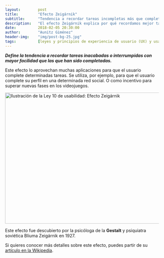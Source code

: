 ```yaml
---
layout:        post
title:         "Efecto Zeigárnik"
subtitle:      "Tendencia a recordar tareas incompletas más que completadas"
description:   "El efecto Zeigárnik explica por qué recordamos mejor tareas incompletas, útil para motivar acciones en interfaces."
date:          2018-02-05 20:30:00
author:        "Aunitz Giménez"
header-img:    "img/post-bg-25.jpg"
tags:          [leyes y principios de experiencia de usuario (UX) y usabilidad, leyes y principios de la Gestalt]
---
```


<p><em><strong>Define la tendencia a recordar tareas inacabadas o interrumpidas con mayor facilidad que las que han sido completadas.</strong></em></p>

<p>Este efecto lo aprovechan muchas aplicaciones para que el usuario complete determinadas tareas. Se utiliza, por ejemplo, para que el usuario complete su perfil en una determinada red social. O como incentivo para superar nuevas fases en los videojuegos.</p>

<p><img src="{{ site.baseurl }}/img/ley-10-efecto-zeigarnik.png" loading="lazy" alt="Ilustración de la Ley 10 de usabilidad: Efecto Zeigárnik" width="722" height="428"></p>

<p>Este efecto fue descubierto por la psicóloga de la <strong>Gestalt</strong> y psiquiatra soviética Bliuma Zeigárnik en 1927.</p>

<p>Si quieres conocer más detalles sobre este efecto, puedes partir de su <a href="https://es.wikipedia.org/wiki/Efecto_Zeigarnik" target="_blank" rel="noopener noreferrer">artículo en la Wikipedia</a>.</p>
